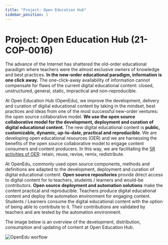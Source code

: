 ```yaml
---
title: "Project: Open Education Hub"
sidebar_position: 1
---
```


# Project: Open Education Hub (21-COP-0016)

The advance of the Internet has shattered the old-order educational paradigm where teachers were the almost exclusive owners of knowledge and best practices.
**In the new-order educational paradigm, information is one click away.**
The one-click-away availability of information cannot compensate for flaws of the current digital educational content: closed, unstructured, general, static, impractical and non-reproducible.

At Open Education Hub (OpenEdu), we improve the development, delivery and curation of digital educational content by taking in the mindset, best practices and ideas from one of the most successful new-order ventures: the open source collaborative model.
**We use the open source collaborative model for the development, deployment and curation of digital educational content.**
The new digital educational content is **public, customizable, dynamic, up-to-date, practical and reproducible**.
We are developing open educational resources (OER) and we are harnessing the benefits of the open source collaborative model to engage content consumers and content producers.
In this way, we are facilitating the [5R activities of OER](https://nsufl.libguides.com/oer/5rs): retain, reuse, revise, remix, redistribute.

At OpenEdu, commonly used open source components, methods and definitions are adapted to the development, deployment and curation of digital educational content.
**Open source repositories** provide direct access to digital content for to teachers, students / learners and would-be contributors.
**Open source deployment and automation solutions** make the content practical and reproducible.
Teachers produce digital educational content and deploy the automation environment for engaging content.
Students / Learners consume the digital educational content with the option of being able to contribute to it.
Their contributions are validated by teachers and are tested by the automation environment.

The image below is an overview of the development, distribution, consumption and updating of content at Open Education Hub.

<img src="/img/openedu-workflow.svg" title="OpenEdu worflow" />
